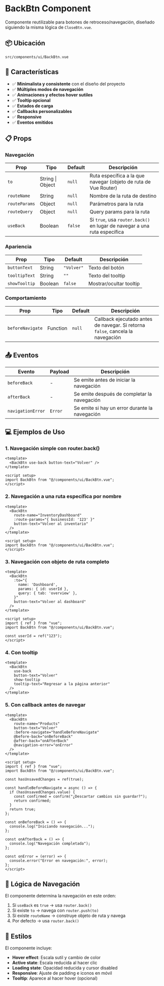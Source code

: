 # BackBtn Component

Componente reutilizable para botones de retroceso/navegación, diseñado siguiendo la misma lógica de `CloseBtn.vue`.

## 📦 Ubicación

```
src/components/ui/BackBtn.vue
```

## 🎯 Características

- ✅ **Minimalista y consistente** con el diseño del proyecto
- ✅ **Múltiples modos de navegación**
- ✅ **Animaciones y efectos hover sutiles**
- ✅ **Tooltip opcional**
- ✅ **Estados de carga**
- ✅ **Callbacks personalizables**
- ✅ **Responsive**
- ✅ **Eventos emitidos**

## 📋 Props

### Navegación

| Prop          | Tipo             | Default | Descripción                                                              |
| ------------- | ---------------- | ------- | ------------------------------------------------------------------------ |
| `to`          | String \| Object | `null`  | Ruta específica a la que navegar (objeto de ruta de Vue Router)          |
| `routeName`   | String           | `null`  | Nombre de la ruta de destino                                             |
| `routeParams` | Object           | `null`  | Parámetros para la ruta                                                  |
| `routeQuery`  | Object           | `null`  | Query params para la ruta                                                |
| `useBack`     | Boolean          | `false` | Si `true`, usa `router.back()` en lugar de navegar a una ruta específica |

### Apariencia

| Prop          | Tipo    | Default    | Descripción             |
| ------------- | ------- | ---------- | ----------------------- |
| `buttonText`  | String  | `"Volver"` | Texto del botón         |
| `tooltipText` | String  | `""`       | Texto del tooltip       |
| `showTooltip` | Boolean | `false`    | Mostrar/ocultar tooltip |

### Comportamiento

| Prop             | Tipo     | Default | Descripción                                                                    |
| ---------------- | -------- | ------- | ------------------------------------------------------------------------------ |
| `beforeNavigate` | Function | `null`  | Callback ejecutado antes de navegar. Si retorna `false`, cancela la navegación |

## 📤 Eventos

| Evento            | Payload | Descripción                                    |
| ----------------- | ------- | ---------------------------------------------- |
| `beforeBack`      | -       | Se emite antes de iniciar la navegación        |
| `afterBack`       | -       | Se emite después de completar la navegación    |
| `navigationError` | `Error` | Se emite si hay un error durante la navegación |

## 💻 Ejemplos de Uso

### 1. Navegación simple con router.back()

```vue
<template>
  <BackBtn use-back button-text="Volver" />
</template>

<script setup>
import BackBtn from "@/components/ui/BackBtn.vue";
</script>
```

### 2. Navegación a una ruta específica por nombre

```vue
<template>
  <BackBtn
    route-name="InventoryDashboard"
    :route-params="{ businessId: '123' }"
    button-text="Volver al inventario"
  />
</template>

<script setup>
import BackBtn from "@/components/ui/BackBtn.vue";
</script>
```

### 3. Navegación con objeto de ruta completo

```vue
<template>
  <BackBtn
    :to="{
      name: 'Dashboard',
      params: { id: userId },
      query: { tab: 'overview' },
    }"
    button-text="Volver al dashboard"
  />
</template>

<script setup>
import { ref } from "vue";
import BackBtn from "@/components/ui/BackBtn.vue";

const userId = ref("123");
</script>
```

### 4. Con tooltip

```vue
<template>
  <BackBtn
    use-back
    button-text="Volver"
    show-tooltip
    tooltip-text="Regresar a la página anterior"
  />
</template>
```

### 5. Con callback antes de navegar

```vue
<template>
  <BackBtn
    route-name="Products"
    button-text="Volver"
    :before-navigate="handleBeforeNavigate"
    @before-back="onBeforeBack"
    @after-back="onAfterBack"
    @navigation-error="onError"
  />
</template>

<script setup>
import { ref } from "vue";
import BackBtn from "@/components/ui/BackBtn.vue";

const hasUnsavedChanges = ref(true);

const handleBeforeNavigate = async () => {
  if (hasUnsavedChanges.value) {
    const confirmed = confirm("¿Descartar cambios sin guardar?");
    return confirmed;
  }
  return true;
};

const onBeforeBack = () => {
  console.log("Iniciando navegación...");
};

const onAfterBack = () => {
  console.log("Navegación completada");
};

const onError = (error) => {
  console.error("Error en navegación:", error);
};
</script>
```

## 🔄 Lógica de Navegación

El componente determina la navegación en este orden:

1. Si `useBack` es `true` → usa `router.back()`
2. Si existe `to` → navega con `router.push(to)`
3. Si existe `routeName` → construye objeto de ruta y navega
4. Por defecto → usa `router.back()`

## 🎨 Estilos

El componente incluye:

- **Hover effect**: Escala sutil y cambio de color
- **Active state**: Escala reducida al hacer clic
- **Loading state**: Opacidad reducida y cursor disabled
- **Responsive**: Ajuste de padding e iconos en móvil
- **Tooltip**: Aparece al hacer hover (opcional)
